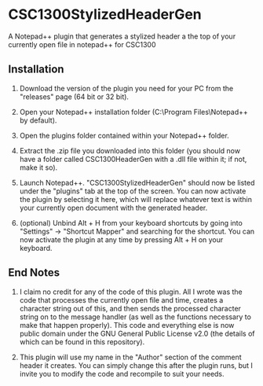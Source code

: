 # CSC1300StylizedHeaderGen
A Notepad++ plugin that generates a stylized header a the top of your currently open file in notepad++ for CSC1300

Installation
---------------------------------
1. Download the version of the plugin you need for your PC from the "releases" page (64 bit or 32 bit).

2. Open your Notepad++ installation folder (C:\Program Files\Notepad++ by default).

3. Open the plugins folder contained within your Notepad++ folder.

4. Extract the .zip file you downloaded into this folder (you should now have a folder called CSC1300HeaderGen with a .dll file within it; if not, make it so).

5. Launch Notepad++. "CSC1300StylizedHeaderGen" should now be listed under the "plugins" tab at the top of the screen. You can now activate the plugin by selecting it here, which will replace whatever text is within your currently open document with the generated header.

6. (optional) Unbind Alt + H from your keyboard shortcuts by going into "Settings" -> "Shortcut Mapper" and searching for the shortcut. You can now activate the plugin at any time by pressing Alt + H on your keyboard.

End Notes
--------------------------------
1. I claim no credit for any of the code of this plugin. All I wrote was the code that processes the currently open file and time, creates a character string out of this, and then sends the processed character string on to the message handler (as well as the functions necessary to make that happen properly). This code and everything else is now public domain under the GNU General Public License v2.0 (the details of which can be found in this repository).

2. This plugin will use my name in the "Author" section of the comment header it creates. You can simply change this after the plugin runs, but I invite you to modify the code and recompile to suit your needs.
